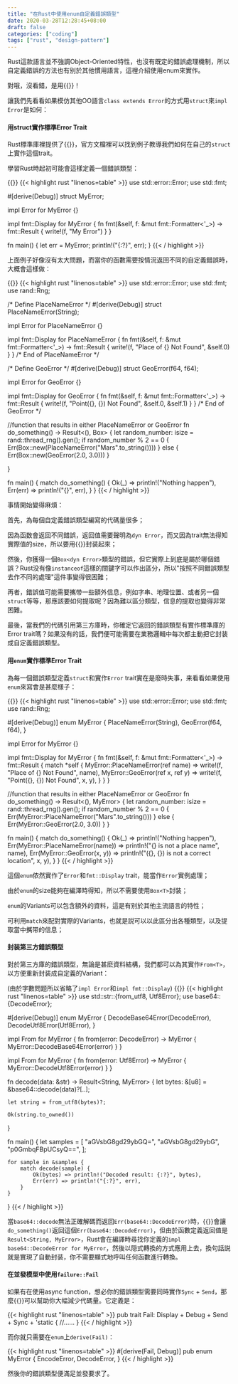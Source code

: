 ```yaml
---
title: "在Rust中使用enum自定義錯誤類型"
date: 2020-03-28T12:28:45+08:00
draft: false
categories: ["coding"]
tags: ["rust", "design-pattern"]
---
```


Rust這款語言並不強調Object-Oriented特性，也沒有既定的錯誤處理機制，所以自定義錯誤的方法也有别於其他慣用語言，這𥚃介紹使用enum來實作。

<!--more-->

對哦，沒看錯，是用{{<blanklink name="enumeration" href="https://doc.rust-lang.org/book/ch06-01-defining-an-enum.html">}}！

讓我們先看看如果模仿其他OO語言`class extends Error`的方式用`struct`來`impl Error`是如何：

#### 用struct實作標準Error Trait

Rust標準庫裡提供了{{<blanklink name="std::error::Error" href="https://doc.rust-lang.org/std/error/trait.Error.html">}}，官方文檔裡可以找到例子教導我們如何在自己的`struct`上實作這個trait。

學習Rust時起初可能會這樣定義一個錯誤類型：

{{<blanklink name=">> Try Online <<" href="https://bit.ly/2wLTIP1">}}
{{< highlight rust "linenos=table" >}}
use std::error::Error;
use std::fmt;

#[derive(Debug)]
struct MyError;

impl Error for MyError {}

impl fmt::Display for MyError {
    fn fmt(&self, f: &mut fmt::Formatter<'_>) -> fmt::Result {
        write!(f, "My Error")
    }
}

fn main() {
    let err = MyError;
    println!("{:?}", err);
}
{{< / highlight >}}

上面例子好像沒有太大問題，而當你的函數需要按情況返回不同的自定義錯誤時，大概會這樣做：

{{<blanklink name=">> Try Online <<" href="https://bit.ly/2Uoeop4">}}
{{< highlight rust "linenos=table" >}}
use std::error::Error;
use std::fmt;
use rand::Rng;

/* Define PlaceNameError */
#[derive(Debug)]
struct PlaceNameError(String);

impl Error for PlaceNameError {}

impl fmt::Display for PlaceNameError {
    fn fmt(&self, f: &mut fmt::Formatter<'_>) -> fmt::Result {
        write!(f, "Place of {} Not Found", &self.0)
    }
}
/* End of PlaceNameError */

/* Define GeoError */
#[derive(Debug)]
struct GeoError(f64, f64);

impl Error for GeoError {}

impl fmt::Display for GeoError {
    fn fmt(&self, f: &mut fmt::Formatter<'_>) -> fmt::Result {
        write!(f, "Point({}, {}) Not Found", &self.0, &self.1)
    }
}
/* End of GeoError */

//function that results in either PlaceNameError or GeoError
fn do_something() -> Result<(), Box<dyn Error>> {
    let random_number: isize = rand::thread_rng().gen();
    if random_number % 2 == 0 {
        Err(Box::new(PlaceNameError("Mars".to_string())))
    }
    else {
        Err(Box::new(GeoError(2.0, 3.0)))
    }

}

fn main() {
    match do_something() {
        Ok(_) => println!("Nothing happen"),
        Err(err) => println!("{}", err),
    }
}
{{< / highlight >}}

事情開始變得麻煩：

首先，為每個自定義錯誤類型編寫的代碼量很多；

因為函数會返回不同錯誤，返回值需要聲明為`dyn Error`，而又因為trait無法得知實際值的size，所以要用{{<blanklink name="std::boxed::Box" href="https://doc.rust-lang.org/std/boxed/struct.Box.html">}}封装起來；

然後，你獲得一個`Box<dyn Error>`類型的錯誤，但它實際上到底是屬於哪個錯誤？Rust没有像`instanceof`這樣的關鍵字可以作出區分，所以"按照不同錯誤類型去作不同的處理"這件事變得很困難；

再者，錯誤值可能需要𢹂带一些額外信息，例如字串、地理位置、或者另一個`struct`等等，那應該要如何提取呢？因為難以區分類型，信息的提取也變得非常困難。

最後，當我們的代碼引用第三方庫時，你確定它返回的錯誤類型有實作標準庫的Error trait嗎？如果没有的話，我們便可能需要在業務邏輯中每次都主動把它封装成自定義錯誤類型。

#### 用`enum`實作標準Error Trait

為每一個錯誤類型定義`struct`和實作`Error` trait實在是廢時失事，来看看如果使用`enum`來寫會是甚麼樣子：

{{<blanklink name=">> Try Online <<" href="https://bit.ly/2WOBKpD">}}
{{< highlight rust "linenos=table" >}}
use std::error::Error;
use std::fmt;
use rand::Rng;

#[derive(Debug)]
enum MyError {
    PlaceNameError(String),
    GeoError(f64, f64),
}

impl Error for MyError {}

impl fmt::Display for MyError {
    fn fmt(&self, f: &mut fmt::Formatter<'_>) -> fmt::Result {
        match *self {
            MyError::PlaceNameError(ref name) => write!(f, "Place of {} Not Found", name),
            MyError::GeoError(ref x, ref y) => write!(f, "Point({}, {}) Not Found", x, y),
        }
    }
}

//function that results in either PlaceNameError or GeoError
fn do_something() -> Result<(), MyError> {
    let random_number: isize = rand::thread_rng().gen();
    if random_number % 2 == 0 {
        Err(MyError::PlaceNameError("Mars".to_string()))
    }
    else {
        Err(MyError::GeoError(2.0, 3.0))
    }
}

fn main() {
    match do_something() {
        Ok(_) => println!("Nothing happen"),
        Err(MyError::PlaceNameError(name)) => println!("{} is not a place name", name),
        Err(MyError::GeoError(x, y)) => println!("({}, {}) is not a correct location", x, y),
    }
}
{{< / highlight >}}

這個`enum`侬然實作了`Error`和`fmt::Display` trait，能當作`Error`實例處理；

由於`enum`的size能夠在編澤時得知，所以不需要使用`Box<T>`封裝；

`enum`的Variants可以包含額外的資料，這是有别於其他主流語言的特性；

可利用`match`來配對實際的Variants，也就是説可以以此區分出各種類型，以及提取當中𢹂带的信息；

#### 封装第三方錯誤類型

對於第三方庫的錯誤類型，無論是甚麽資料結構，我們都可以為其實作`From<T>`，以方便重新封装成自定義的Variant：

(由於字數問题所以省略了`impl Error`和`impl fmt::Display`)
{{<blanklink name=">> Try Online <<" href="https://bit.ly/2y9MuEG">}}
{{< highlight rust "linenos=table" >}}
use std::str::{from_utf8, Utf8Error};
use base64::{DecodeError};

#[derive(Debug)]
enum MyError {
    DecodeBase64Error(DecodeError),
    DecodeUtf8Error(Utf8Error),
}

impl From<DecodeError> for MyError {
    fn from(error: DecodeError) -> MyError {
        MyError::DecodeBase64Error(error)
    }
}

impl From<Utf8Error> for MyError {
    fn from(error: Utf8Error) -> MyError {
        MyError::DecodeUtf8Error(error)
    }
}

fn decode(data: &str) -> Result<String, MyError> {
    let bytes: &[u8] = &base64::decode(data)?[..];

    let string = from_utf8(bytes)?;

    Ok(string.to_owned())
}

fn main() {
    let samples = [
        "aGVsbG8gd29ybGQ=",
        "aGVsbG8gd29ybG",
        "p0GmbqFBpUCsyQ==",
    ];

    for sample in &samples {
        match decode(sample) {
            Ok(bytes) => println!("Decoded result: {:?}", bytes),
            Err(err) => println!("{:?}", err),
        }
    }
}
{{< / highlight >}}

當`base64::decode`無法正確解碼而返回`Err(base64::DecodeError)`時，{{<blanklink name="'`?`'操作符" href="https://doc.rust-lang.org/edition-guide/rust-2018/error-handling-and-panics/the-question-mark-operator-for-easier-error-handling.html">}}會讓`do_something()`返回這個`Err(base64::DecodeError)`，但由於函數定義返回值是`Result<String, MyError>`，Rust會在編譯時尋找你定義的`impl base64::DecodeError for MyError`，然後以隠式轉換的方式應用上去，換句話説就是實現了自動封装，你不需要顯式地呼叫任何函數進行轉換。

#### 在並發模型中使用`failure::Fail`

如果有在使用async function，想必你的錯誤類型需要同時實作`Sync` + `Send`，那麼{{<blanklink name="`failure::Fail`" href="https://docs.rs/failure/0.1.1/failure/trait.Fail.html">}}可以幫助你大幅減少代碼量。它定義是：

{{< highlight rust "linenos=table" >}}
pub trait Fail: Display + Debug + Send + Sync + 'static {
    //......
}
{{< / highlight >}}

而你就只需要在`enum`上`derive(Fail)`：

{{< highlight rust "linenos=table" >}}
#[derive(Fail, Debug)]
pub enum MyError {
    EncodeError,
    DecodeError,
}
{{< / highlight >}}

然後你的錯誤類型便滿足並發要求了。

